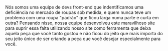 Nós somos uma equipe de devs front-end que indentificamos uma deficiência no mercado de roupas sob medida, e quem nunca teve um problema com uma roupa "padrão" que ficou larga numa parte e curta em outra? Pensando nisso, nossa equipe desenvolveu este maravilhoso site para suprir essa falta utilizando nosso site como ferramenta que deixa aquela peça que você tanto gostou e não ficou do jeito que mais importa do seu jeito único de ser criando a peça que você desejar especialmente para você.

